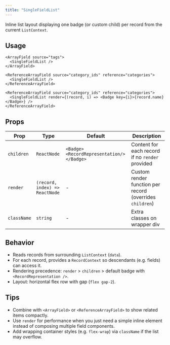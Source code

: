 ```yaml
---
title: "SingleFieldList"
---
```


Inline list layout displaying one badge (or custom child) per record from the current `ListContext`.

## Usage

```tsx
<ArrayField source="tags">
  <SingleFieldList />
</ArrayField>

<ReferenceArrayField source="category_ids" reference="categories">
  <SingleFieldList />
</ReferenceArrayField>

<ReferenceArrayField source="category_ids" reference="categories">
  <SingleFieldList render={(record, i) => <Badge key={i}>{record.name}</Badge>} />
</ReferenceArrayField>
```

## Props

| Prop | Type | Default | Description |
|------|------|---------|-------------|
| `children` | `ReactNode` | `<Badge><RecordRepresentation/></Badge>` | Content for each record if no `render` provided |
| `render` | `(record, index) => ReactNode` | - | Custom render function per record (overrides `children`) |
| `className` | `string` | - | Extra classes on wrapper div |

## Behavior

- Reads records from surrounding `ListContext` (`data`).
- For each record, provides a `RecordContext` so descendants (e.g. fields) can access it.
- Rendering precedence: `render` > `children` > default badge with `<RecordRepresentation />`.
- Layout: horizontal flex row with gap (`flex gap-2`).

## Tips

- Combine with `<ArrayField>` or `<ReferenceArrayField>` to show related items compactly.
- Use `render` for performance when you just need a simple inline element instead of composing multiple field components.
- Add wrapping container styles (e.g. `flex-wrap`) via `className` if the list may overflow.
